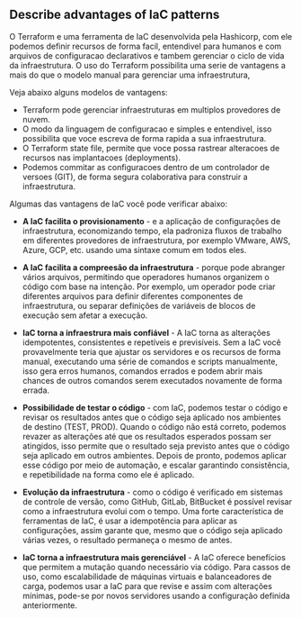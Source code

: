 ## Describe advantages of IaC patterns
O Terraform e uma ferramenta de IaC desenvolvida pela Hashicorp, com ele podemos definir recursos de forma facil, entendivel para humanos e com arquivos de configuracao declarativos e tambem gerenciar o ciclo de vida da infraestrutura. O uso do Terraform possibilita uma serie de vantagens a mais do que o modelo manual para gerenciar uma infraestrutura, 

Veja abaixo alguns modelos de vantagens:

- Terraform pode gerenciar infraestruturas em multiplos provedores de nuvem.
- O modo da linguagem de configuracao e simples e entendivel, isso possibilita que voce escreva de forma rapida a sua infraestrutura.
- O Terraform state file, permite que voce possa rastrear alteracoes de recursos nas implantacoes (deployments).
- Podemos commitar as configuracoes dentro de um controlador de  versoes (GIT), de forma segura colaborativa para construir a infraestrutura.

Algumas das vantagens de IaC você pode verificar abaixo:

- **A IaC facilita o provisionamento** -  e a aplicação de configurações de infraestrutura, economizando tempo, ela padroniza fluxos de trabalho em diferentes provedores de infraestrutura, por exemplo VMware, AWS, Azure, GCP, etc. usando uma sintaxe comum em todos eles.

- **A IaC facilita a compreesão da infraestrutura** - porque pode abranger vários arquivos, permitindo que operadores humanos organizem o código com base na intenção. Por exemplo, um operador pode criar diferentes arquivos para definir diferentes componentes de infraestrutura, ou separar definições de variáveis de blocos de execução sem afetar a execução.

- **IaC torna a infraestrura mais confiável** - A IaC torna as alterações idempotentes, consistentes e repetíveis e previsíveis. Sem a IaC você provavelmente teria que ajustar os servidores e os recursos de forma manual, executando uma série de comandos e scripts manualmente, isso gera erros humanos, comandos errados e podem abrir mais chances de outros comandos serem executados novamente de forma errada.

- **Possibilidade de testar o código** - com IaC, podemos testar o código e revisar os resultados antes que o código seja aplicado nos ambientes de destino (TEST, PROD). Quando o código não está correto, podemos revazer as alterações até que os resultados esperados possam ser atingidos, isso permite que o resultado seja previsto antes que o código seja aplicado em outros ambientes. Depois de pronto, podemos aplicar esse código por meio de automação, e escalar garantindo consistência, e repetibilidade na forma como ele é aplicado.

- **Evolução da infraestrutura** - como o código é verificado em sistemas de controle de versão, como GitHub, GitLab, BitBucket é possível revisar como a infraestrutura evolui com o tempo. Uma forte característica de ferramentas de IaC, é usar a idempotência para aplicar as configurações, assim garante que,  mesmo que o código seja aplicado várias vezes, o resultado permaneça o mesmo de antes.

- **IaC torna a infraestrutura mais gerenciável** - A IaC oferece benefícios que permitem a mutação quando necessário via código. Para cassos de uso, como escalabilidade de máquinas virtuais e balanceadores de carga, podemos usar a IaC para que revise e assim com alterações mínimas, pode-se por novos servidores usando a configuração definida anteriormente.